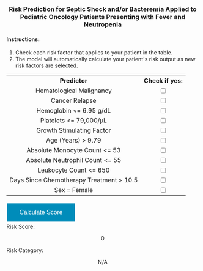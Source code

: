 <!-- CSS Stuff -->
<style type="text/css">
 * {text-align:center;}
 h2 {color:black;} 
 h4 {text-align: left;}
 ol, li {text-align: left;}
 table {text-align: left;}
 div {text-align: left;}
 .button {
  border: none;
  color: white;
  padding: 15px 32px;
  text-decoration: none;
  display: inline-block;
  font-size: 16px;
  margin: 4px 2px;
  cursor: pointer;
  background-color: #008CBA;
}
</style>

<!-- JavaScript Stuff -->
<script>
 function changeScore(id) {
 
  var hemat = document.getElementById("hemat");
  var relapse = document.getElementById("relapse");
  var hemo = document.getElementById("hemo");
  var platelets = document.getElementById("platelets");
  var gsf = document.getElementById("gsf");
  var age = document.getElementById("age");
  var amc = document.getElementById("amc");
  var anc = document.getElementById("anc");
  var leuk = document.getElementById("leuk");
  var days = document.getElementById("days");
  var sex = document.getElementById("sex");
  var const = -3.228;
  
  var risk = 1/(1 + Math.exp(-(hemat+relapse+hemo+platelets+gsf+age+amc+anc+leuk+days+sex+const)))
  id.innerHTML = risk;
 }
</script>

<!-- HTML Stuff -->
### Risk Prediction for Septic Shock and/or Bacteremia Applied to Pediatric Oncology Patients Presenting with Fever and Neutropenia

#### Instructions:
<ol>
 <li>Check each risk factor that applies to your patient in the table.</li>
 <li>The model will automatically calculate your patient's risk output as new risk factors are selected.</li>
</ol> 
  
<table>
  <tr>
    <th>Predictor</th>
    <th>Check if yes:</th>
  </tr>
 <tr>
    <td>Hematological Malignancy</td>
    <td><input type="checkbox" id="hemat" name="hemat" value=1.496> </td>
  </tr>
 <tr>
    <td>Cancer Relapse</td>
    <td><input type="checkbox" id="relapse" name="relapse" value=1.162> </td>
  </tr>
 <tr>
    <td>Hemoglobin <= 6.95 g/dL</td>
    <td><input type="checkbox" id="hemo" name="hemo" value=1.048> </td>
  </tr>
 <tr>
    <td>Platelets <= 79,000/μL</td>
    <td><input type="checkbox" id="platelets" name="platelets" value=0.89> </td>
  </tr>
 <tr>
    <td>Growth Stimulating Factor</td>
    <td><input type="checkbox" id="gsf" name="gsf" value=0.748> </td>
  </tr>
  <tr>
    <td>Age (Years) > 9.79</td>
    <td><input type="checkbox" id="age" name="age" value=0.596> </td>
  </tr>
 <tr>
    <td>Absolute Monocyte Count <= 53</td>
    <td><input type="checkbox" id="amc" name="amc" value=0.514> </td>
  </tr>
 <tr>
    <td>Absolute Neutrophil Count <= 55</td>
    <td><input type="checkbox" id="anc" name="anc" value=0.178> </td>
  </tr>
 <tr>
    <td>Leukocyte Count <= 650</td>
    <td><input type="checkbox" id="leuk" name="leuk" value=0.417> </td>
  </tr>
 <tr>
    <td>Days Since Chemotherapy Treatment > 10.5</td>
    <td><input type="checkbox" id="days" name="days" value=0.031> </td>
  </tr>
 <tr>
    <td>Sex = Female</td>
    <td><input type="checkbox" id="sex" name="sex" value=0.477> </td>
  </tr>
</table>

<div>  <button class="button" onclick="changeScore(riskscore)"> Calculate Score </button> </div>
<div> Risk Score: <p id='riskscore'> 0 </p> </div>
<div> Risk Category:  <p id='riskcat'> N/A </p> </div>

<!--
You can use the [editor on GitHub](https://github.com/jjschnur/FNmodel/edit/gh-pages/index.md) to maintain and preview the content for your website in Markdown files.

Whenever you commit to this repository, GitHub Pages will run [Jekyll](https://jekyllrb.com/) to rebuild the pages in your site, from the content in your Markdown files.


### Markdown

Markdown is a lightweight and easy-to-use syntax for styling your writing. It includes conventions for

```markdown
Syntax highlighted code block

# Header 1
## Header 2
### Header 3

- Bulleted
- List

1. Numbered
2. List

**Bold** and _Italic_ and `Code` text

[Link](url) and ![Image](src)
```

For more details see [Basic writing and formatting syntax](https://docs.github.com/en/github/writing-on-github/getting-started-with-writing-and-formatting-on-github/basic-writing-and-formatting-syntax).

### Jekyll Themes

Your Pages site will use the layout and styles from the Jekyll theme you have selected in your [repository settings](https://github.com/jjschnur/FNmodel/settings/pages). The name of this theme is saved in the Jekyll `_config.yml` configuration file.

### Support or Contact

Having trouble with Pages? Check out our [documentation](https://docs.github.com/categories/github-pages-basics/) or [contact support](https://support.github.com/contact) and we’ll help you sort it out. 
-->

